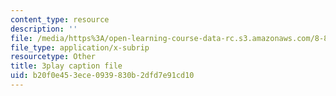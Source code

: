 ```yaml
---
content_type: resource
description: ''
file: /media/https%3A/open-learning-course-data-rc.s3.amazonaws.com/8-851-effective-field-theory-spring-2013/b20f0e453ece0939830b2dfd7e91cd10_WB8r7CU7clk.srt
file_type: application/x-subrip
resourcetype: Other
title: 3play caption file
uid: b20f0e45-3ece-0939-830b-2dfd7e91cd10
---
```

